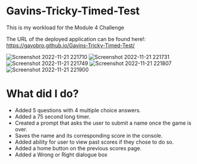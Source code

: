 # Gavins-Tricky-Timed-Test
This is my workload for the Module 4 Challenge

The URL of the deployed application can be found here!: 
https://gavobro.github.io/Gavins-Tricky-Timed-Test/

![Screenshot 2022-11-21 221710](https://user-images.githubusercontent.com/113049201/203201337-e0e40f3f-92f7-467c-9e8c-2b7c919313d5.png)
![Screenshot 2022-11-21 221731](https://user-images.githubusercontent.com/113049201/203201297-6e11a69d-6572-4cc7-b5b6-b90b7f8ca9f5.png)
![Screenshot 2022-11-21 221749](https://user-images.githubusercontent.com/113049201/203201368-0ad73a98-0600-4aed-bfdc-c85b79b9d3b8.png)
![Screenshot 2022-11-21 221807](https://user-images.githubusercontent.com/113049201/203201379-4869c921-5ea9-413c-a03a-4af94a655937.png)
![Screenshot 2022-11-21 221900](https://user-images.githubusercontent.com/113049201/203201393-341092b1-be7e-4400-9cf4-b670f54bac4f.png)

# What did I do?
- Added 5 questions with 4 multiple choice answers.
- Added a 75 second long timer.
- Created a prompt that asks the user to submit a name once the game is over.
- Saves the name and its corresponding score in the console.
- Added ability for user to view past scores if they chose to do so.
- Added a home button on the previous scores page.
- Added a Wrong or Right dialogue box
